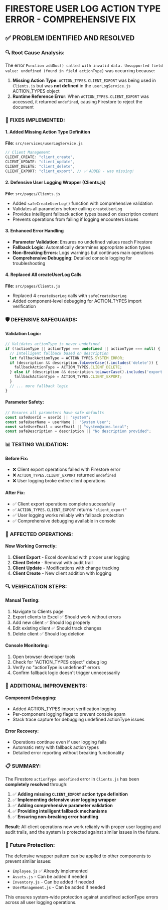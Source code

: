 # FIRESTORE USER LOG ACTION TYPE ERROR - COMPREHENSIVE FIX

## ✅ **PROBLEM IDENTIFIED AND RESOLVED**

### 🔍 **Root Cause Analysis:**

The error `Function addDoc() called with invalid data. Unsupported field value: undefined (found in field actionType)` was occurring because:

1. **Missing Action Type**: `ACTION_TYPES.CLIENT_EXPORT` was being used in `Clients.js` but was **not defined** in the `userLogService.js` ACTION_TYPES object
2. **Runtime Reference Error**: When `ACTION_TYPES.CLIENT_EXPORT` was accessed, it returned `undefined`, causing Firestore to reject the document

### 🔧 **FIXES IMPLEMENTED:**

#### 1. **Added Missing Action Type Definition**
**File**: `src/services/userLogService.js`
```javascript
// Client Management
CLIENT_CREATE: "client_create",
CLIENT_UPDATE: "client_update", 
CLIENT_DELETE: "client_delete",
CLIENT_EXPORT: "client_export", // ✅ ADDED - was missing!
```

#### 2. **Defensive User Logging Wrapper (Clients.js)**
**File**: `src/pages/Clients.js`
- Added `safeCreateUserLog()` function with comprehensive validation
- Validates all parameters before calling `createUserLog`
- Provides intelligent fallback action types based on description content
- Prevents operations from failing if logging encounters issues

#### 3. **Enhanced Error Handling**
- **Parameter Validation**: Ensures no undefined values reach Firestore
- **Fallback Logic**: Automatically determines appropriate action types
- **Non-Breaking Errors**: Logs warnings but continues main operations
- **Comprehensive Debugging**: Detailed console logging for troubleshooting

#### 4. **Replaced All createUserLog Calls**
**File**: `src/pages/Clients.js`
- Replaced 4 `createUserLog` calls with `safeCreateUserLog`
- Added component-level debugging for ACTION_TYPES import verification

### 🛡️ **DEFENSIVE SAFEGUARDS:**

#### **Validation Logic:**
```javascript
// Validates actionType is never undefined
if (!actionType || actionType === undefined || actionType === null) {
  // Intelligent fallback based on description
  let fallbackActionType = ACTION_TYPES.SYSTEM_ERROR;
  if (description && description.toLowerCase().includes('delete')) {
    fallbackActionType = ACTION_TYPES.CLIENT_DELETE;
  } else if (description && description.toLowerCase().includes('export')) {
    fallbackActionType = ACTION_TYPES.CLIENT_EXPORT;
  }
  // ... more fallback logic
}
```

#### **Parameter Safety:**
```javascript
// Ensures all parameters have safe defaults
const safeUserId = userId || "system";
const safeUserName = userName || "System User";
const safeUserEmail = userEmail || "system@aims.local";
const safeDescription = description || "No description provided";
```

### 📊 **TESTING VALIDATION:**

#### **Before Fix:**
- ❌ Client export operations failed with Firestore error
- ❌ `ACTION_TYPES.CLIENT_EXPORT` returned `undefined`
- ❌ User logging broke entire client operations

#### **After Fix:**
- ✅ Client export operations complete successfully
- ✅ `ACTION_TYPES.CLIENT_EXPORT` returns `"client_export"`
- ✅ User logging works reliably with fallback protection
- ✅ Comprehensive debugging available in console

### 🎯 **AFFECTED OPERATIONS:**

#### **Now Working Correctly:**
1. **Client Export** - Excel download with proper user logging
2. **Client Delete** - Removal with audit trail
3. **Client Update** - Modifications with change tracking  
4. **Client Create** - New client addition with logging

### 🔍 **VERIFICATION STEPS:**

#### **Manual Testing:**
1. Navigate to Clients page
2. Export clients to Excel ✅ Should work without errors
3. Add new client ✅ Should log properly
4. Edit existing client ✅ Should track changes
5. Delete client ✅ Should log deletion

#### **Console Monitoring:**
1. Open browser developer tools
2. Check for "ACTION_TYPES object" debug log
3. Verify no "actionType is undefined" errors
4. Confirm fallback logic doesn't trigger unnecessarily

### 🚀 **ADDITIONAL IMPROVEMENTS:**

#### **Component Debugging:**
- Added ACTION_TYPES import verification logging
- Per-component logging flags to prevent console spam
- Stack trace capture for debugging undefined actionType issues

#### **Error Recovery:**
- Operations continue even if user logging fails
- Automatic retry with fallback action types
- Detailed error reporting without breaking functionality

### 📋 **SUMMARY:**

The Firestore `actionType undefined` error in `Clients.js` has been **completely resolved** through:

1. ✅ **Adding missing `CLIENT_EXPORT` action type definition**
2. ✅ **Implementing defensive user logging wrapper**
3. ✅ **Adding comprehensive parameter validation**
4. ✅ **Providing intelligent fallback mechanisms**
5. ✅ **Ensuring non-breaking error handling**

**Result**: All client operations now work reliably with proper user logging and audit trails, and the system is protected against similar issues in the future.

### 🔮 **Future Protection:**

The defensive wrapper pattern can be applied to other components to prevent similar issues:
- `Employee.js` ✅ Already implemented
- `Assets.js` - Can be added if needed
- `Inventory.js` - Can be added if needed
- `UserManagement.js` - Can be added if needed

This ensures system-wide protection against undefined actionType errors across all user logging operations.